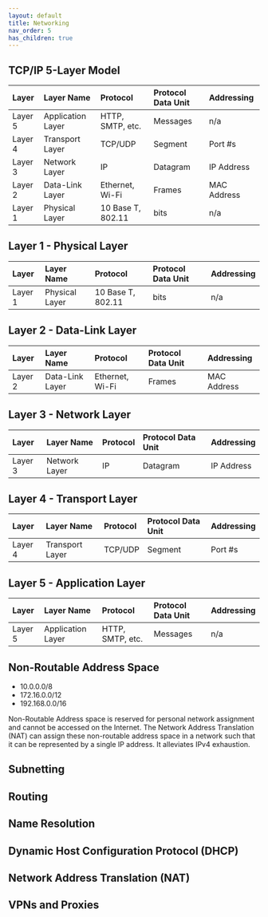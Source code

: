 ```yaml
---
layout: default
title: Networking
nav_order: 5
has_children: true
---
```


## TCP/IP 5-Layer Model

| Layer | Layer Name | Protocol | Protocol Data Unit | Addressing |
| :---- | :--------- | :------- | :----------------- | :--------- |
| Layer 5 | Application Layer | HTTP, SMTP, etc. | Messages | n/a |
| Layer 4 | Transport Layer | TCP/UDP | Segment | Port #s |
| Layer 3 | Network Layer | IP | Datagram | IP Address |
| Layer 2 | Data-Link Layer | Ethernet, Wi-Fi | Frames | MAC Address |
| Layer 1 | Physical Layer | 10 Base T, 802.11 | bits | n/a |


## Layer 1 - Physical Layer

| Layer | Layer Name | Protocol | Protocol Data Unit | Addressing |
| :---- | :--------- | :------- | :----------------- | :--------- |
| Layer 1 | Physical Layer | 10 Base T, 802.11 | bits | n/a |

## Layer 2 - Data-Link Layer

| Layer | Layer Name | Protocol | Protocol Data Unit | Addressing |
| :---- | :--------- | :------- | :----------------- | :--------- |
| Layer 2 | Data-Link Layer | Ethernet, Wi-Fi | Frames | MAC Address |

## Layer 3 - Network Layer

| Layer | Layer Name | Protocol | Protocol Data Unit | Addressing |
| :---- | :--------- | :------- | :----------------- | :--------- |
| Layer 3 | Network Layer | IP | Datagram | IP Address |

## Layer 4 - Transport Layer

| Layer | Layer Name | Protocol | Protocol Data Unit | Addressing |
| :---- | :--------- | :------- | :----------------- | :--------- |
| Layer 4 | Transport Layer | TCP/UDP | Segment | Port #s |

## Layer 5 - Application Layer

| Layer | Layer Name | Protocol | Protocol Data Unit | Addressing |
| :---- | :--------- | :------- | :----------------- | :--------- |
| Layer 5 | Application Layer | HTTP, SMTP, etc. | Messages | n/a |

## Non-Routable Address Space

- 10.0.0.0/8
- 172.16.0.0/12
- 192.168.0.0/16

Non-Routable Address space is reserved for personal network assignment and cannot be accessed on the Internet.  The Network Address Translation (NAT) can assign these non-routable address space in a network such that it can be represented by a single IP address.  It alleviates IPv4 exhaustion.

## Subnetting
## Routing
## Name Resolution
## Dynamic Host Configuration Protocol (DHCP)
## Network Address Translation (NAT)
## VPNs and Proxies